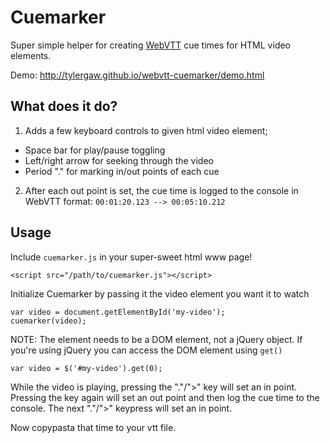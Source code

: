# Cuemarker

Super simple helper for creating [WebVTT](http://dev.w3.org/html5/webvtt/) cue
times for HTML video elements.

Demo: http://tylergaw.github.io/webvtt-cuemarker/demo.html

## What does it do?

1. Adds a few keyboard controls to given html video element;
  - Space bar for play/pause toggling
  - Left/right arrow for seeking through the video
  - Period "." for marking in/out points of each cue
2. After each out point is set, the cue time is logged to the console in WebVTT format:
`00:01:20.123 --> 00:05:10.212`

## Usage

Include `cuemarker.js` in your super-sweet html www page!

`<script src="/path/to/cuemarker.js"></script>`

Initialize Cuemarker by passing it the video element you want it to watch

    var video = document.getElementById('my-video');
    cuemarker(video);

NOTE: The element needs to be a DOM element, not a jQuery object. If you're using
jQuery you can access the DOM element using `get()`

    var video = $('#my-video').get(0);

While the video is playing, pressing the "."/">" key will set an in point. Pressing
the key again will set an out point and then log the cue time to the console. The
next "."/">" keypress will set an in point.

Now copypasta that time to your vtt file.